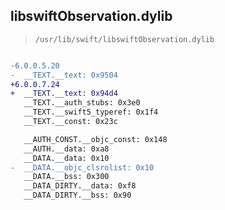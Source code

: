 ## libswiftObservation.dylib

> `/usr/lib/swift/libswiftObservation.dylib`

```diff

-6.0.0.5.20
-  __TEXT.__text: 0x9504
+6.0.0.7.24
+  __TEXT.__text: 0x94d4
   __TEXT.__auth_stubs: 0x3e0
   __TEXT.__swift5_typeref: 0x1f4
   __TEXT.__const: 0x23c

   __AUTH_CONST.__objc_const: 0x148
   __AUTH.__data: 0xa8
   __DATA.__data: 0x10
-  __DATA.__objc_clsrolist: 0x10
   __DATA.__bss: 0x300
   __DATA_DIRTY.__data: 0xf8
   __DATA_DIRTY.__bss: 0x90

```
